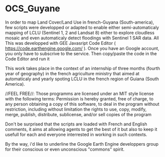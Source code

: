 # OCS_Guyane
In order to map Land Cover/Land Use in french-Guyana (South-america), few scripts were developped or adapted to enable either semi-automaticaly mapping of 
LCLU (Sentinel 1, 2 and Landsat 8) either to explore cloudless mosaic and even automaticaly detect floodings with Sentinel 1 SAR data.
All This was developped with GEE Javasript Code Editor ( https://code.earthengine.google.com/ ). Once you have an Google account, you only have to subscrive to the service. Then copy/paste the code in the Code Editor and run it

This work takes place in the context of an internship of three months (fourth year of geography) in the french agriculture ministry that 
aimed at automaticaly and yearly spoting LCLU in the french region of Guiana (South America).

//FEEL FREE//:
Those programms are licensed under an MIT style license with the 
following terms:
Permission is hereby granted, free of charge, to any person obtaining a
copy of this software, to deal in the program without restriction, including without limitation
the rights to use, copy, modify, merge, publish, distribute, sublicense,
and/or sell copies of the program

Don't be surprised that the scripts are loaded with French and English comments, it aims at allowing agents to get the best of it but also 
to keep it usefull for each and everyone interrested in working in such contexts.

By the way, i'd like to underline the Google Earth Engine developpers group for their conscious or even unconscious "commons" spirit.
